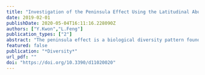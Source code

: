 ```yaml
---
title: "Investigation of the Peninsula Effect Using the Latitudinal Abundance Pattern for Tree Species in Florida"
date: 2019-02-01
publishDate: 2020-05-04T16:11:16.228090Z
authors: ["Y.Kwon","L.Feng"]
publication_types: ["2"]
abstract: "The peninsula effect is a biological diversity pattern found in peninsulas in which the number of species decreases toward the tip of the peninsula. The geometry hypothesis, as one proposed cause of the peninsula effect, attempts to predict this pattern by examining the peculiarities of peninsular geometry. As peninsulas are characterized by their isolated positions, it has been suggested that a decreased immigration-to-extinction rate is the cause of the decrease in species diversity from the base to the tip of a peninsula. We aimed to test the geometry hypothesis on tree species in the Florida peninsula by modeling the latitudinal abundance pattern using sample-based tree inventory data. We postulated that the current abundance distribution of a species is a ramification of past immigration–extinction dynamics in a peninsula, as well as an important indicator of such dynamics in the future. The latitudinal abundance patterns of 113 tree species in Florida in the southeastern United States were simulated with the Huisman–Olff–Fresco (HOF) model using the USDA Forest Service’s Forest Inventory and Analysis (FIA) database. Evidence species for the geometry hypothesis were then selected if the simulated latitudinal abundance pattern was asymmetric with its abundance maxima occurring within the Florida peninsula (i.e., approximately 31.5° latitude or lower). Our HOF model results found that most species (87% of 113 species) did not experience any steep abundance decline along the Florida peninsula when compared with their general trend across the range, suggesting that the observed diversity pattern of tree species in Florida could merely be a continuation of latitudinal diversity gradients in the southeastern United States, independent of peninsular geometry."
featured: false
publication: "*Diversity*"
url_pdf: ""
doi: "https://doi.org/10.3390/d11020020"
---
```

